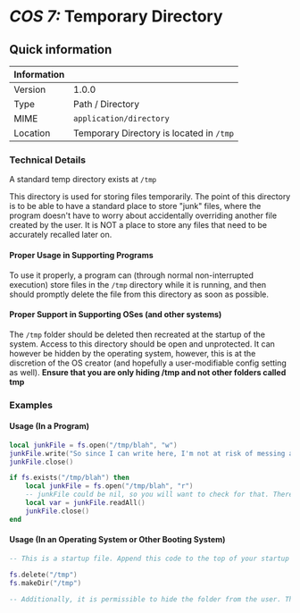 # *COS 7:* Temporary Directory

## Quick information
| Information |                                                                 |
| ----------- | --------------------------------------------------------------- |
| Version     | 1.0.0                                                           |
| Type        | Path / Directory                                                |
| MIME        | `application/directory`                                         |
| Location    | Temporary Directory is located in `/tmp`                        |

### Technical Details
A standard temp directory exists at `/tmp`

This directory is used for storing files temporarily. The point of this directory is to be able to have a standard place to store "junk" files, where the program doesn't have to worry about accidentally overriding another file created by the user. It is NOT a place to store any files that need to be accurately recalled later on.

#### Proper Usage in Supporting Programs

To use it properly, a program can (through normal non-interrupted execution) store files in the `/tmp` directory while it is running, and then should promptly delete the file from this directory as soon as possible.

#### Proper Support in Supporting OSes (and other systems)

The `/tmp` folder should be deleted then recreated at the startup of the system. Access to this directory should be open and unprotected. It can however be hidden by the operating system, however, this is at the discretion of the OS creator (and hopefully a user-modifiable config setting as well). **Ensure that you are only hiding /tmp and not other folders called tmp**

### Examples

#### Usage (In a Program)
```Lua
local junkFile = fs.open("/tmp/blah", "w")
junkFile.write("So since I can write here, I'm not at risk of messing a user's stuff up.")
junkFile.close()

if fs.exists("/tmp/blah") then
	local junkFile = fs.open("/tmp/blah", "r")
	-- junkFile could be nil, so you will want to check for that. There is no guarentee the file still exists - the temp directory is not persistent.
    local var = junkFile.readAll()
    junkFile.close()
end
```

#### Usage (In an Operating System or Other Booting System)
```Lua
-- This is a startup file. Append this code to the top of your startup file (or close to it) to adhere to the standard.

fs.delete("/tmp")
fs.makeDir("/tmp")

-- Additionally, it is permissible to hide the folder from the user. The tmp directory might not need to be seen on every OS depending on your target userbase. PLEASE ENSURE YOU ARE ONLY HIDING "/tmp" AND NOT OTHER FOLDERS CALLED "tmp" IF YOU ARE LOOKING TO ONLY FOLLOW THIS STANDARD. This standard doesn't cover program-specific temp folders.
```
